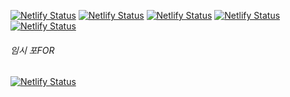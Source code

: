 [![Netlify Status](https://api.netlify.com/api/v1/badges/064ff70a-7dea-4e3d-b941-b34234574ecd/deploy-status)](https://tender-shaw-99bc45.netlify.app/)
[![Netlify Status](https://api.netlify.com/api/v1/badges/b19b6f3a-3c45-4690-a71b-9f6d741ebfe3/deploy-status)](https://youthful-elion-414e14.netlify.app/)
[![Netlify Status](https://api.netlify.com/api/v1/badges/c2cea8e1-8539-47d8-b970-913a4ab2998f/deploy-status)](https://compassionate-ardinghelli-bf1916.netlify.app/)
[![Netlify Status](https://api.netlify.com/api/v1/badges/35774406-1a53-49d5-bdac-09664d0bc7e8/deploy-status)](https://wizardly-mcnulty-443ed1.netlify.app/)
[![Netlify Status](https://api.netlify.com/api/v1/badges/cfde0961-e9aa-405f-8d23-034dc2ac09d0/deploy-status)](https://admiring-williams-93ee52.netlify.app/)

###### 임시 포FOR

[![Netlify Status](https://api.netlify.com/api/v1/badges/c2cea8e1-8539-47d8-b970-913a4ab2998f/deploy-status)](https://enchanting-custard-f5fbdc.netlify.app/)
